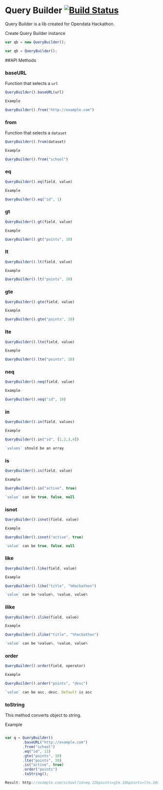 Query Builder [![Build Status](https://api.travis-ci.org/Isabek/Query-Builder.png?branch=master)](https://api.travis-ci.org/Isabek/Query-Builder)
=======

Query Builder is a lib created for Opendata Hackathon.

Create Query Builder instance

```js
var qb = new QueryBuilder();

var qb = QueryBuilder();
```

##API Methods

### baseURL

Function that selects a `url`

```js
QueryBuilder().baseURL(url)

Example

QueryBuilder().from("http://example.com")

```

### from

Function that selects a `dataset`

```js
QueryBuilder().from(dataset)

Example

QueryBuilder().from("school")

```


### eq

```js
QueryBuilder().eq(field, value)

Example

QueryBuilder().eq("id", 1)

```

### gt

```js
QueryBuilder().gt(field, value)

Example

QueryBuilder().gt("points", 10)

```

### lt

```js
QueryBuilder().lt(field, value)

Example

QueryBuilder().lt("points", 10)

```

### gte

```js
QueryBuilder().gte(field, value)

Example

QueryBuilder().gte("points", 10)

```

### lte

```js
QueryBuilder().lte(field, value)

Example

QueryBuilder().lte("points", 10)

```

### neq

```js
QueryBuilder().neq(field, value)

Example

QueryBuilder().neq("id", 10)

```

### in

```js
QueryBuilder().in(field, values)

Example

QueryBuilder().in("id", [1,2,3,4])

`values` should be an array

```

### is

```js
QueryBuilder().is(field, value)

Example

QueryBuilder().is("active", true)

`value` can be true, false, null

```

### isnot

```js
QueryBuilder().isnot(field, value)

Example

QueryBuilder().isnot("active", true)

`value` can be true, false, null

```

### like

```js
QueryBuilder().like(field, value)

Example

QueryBuilder().like("title", "%Hackathon")

`value` can be %value%, %value, value%

```

### ilike

```js
QueryBuilder().ilike(field, value)

Example

QueryBuilder().ilike("title", "%hackathon")

`value` can be %value%, %value, value%

```

### order

```js
QueryBuilder().order(field, operator)

Example

QueryBuilder().order("points", "desc")

`value` can be asc, desc. Default is asc

```

### toString

This method converts object to string.

Example

```js

var q = QueryBuilder()
        .baseURL("http://example.com")
        .from("school")
        .eq("id", 12)
        .gte("points", 10)
        .lte("points", 30)
        .is("active", true)
        .order("points")
        .toString();

Result: http://example.com/school?id=eq.12&points=gte.10&points=lte.30&active=is.true&order=points.asc

```
